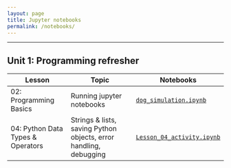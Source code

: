 ```yaml
---
layout: page
title: Jupyter notebooks
permalink: /notebooks/
---
```


---
## Unit 1: Programming refresher

| Lesson                 | Topic                     | Notebooks                                                                                                         |
|------------------------|---------------------------|-------------------------------------------------------------------------------------------------------------------|
| 02: Programming Basics | Running jupyter notebooks | <a href="https://gperdrizet.github.io/FSA_devops/assets/notebooks/unit1/dog_simulation.ipynb" download>`dog_simulation.ipynb`</a> |
| 04: Python Data Types & Operators | Strings & lists, saving Python objects, error handling, debugging | <a href="https://gperdrizet.github.io/FSA_devops/assets/notebooks/unit1/Lesson_04_activity.ipynb" download>`Lesson_04_activity.ipynb`</a> |